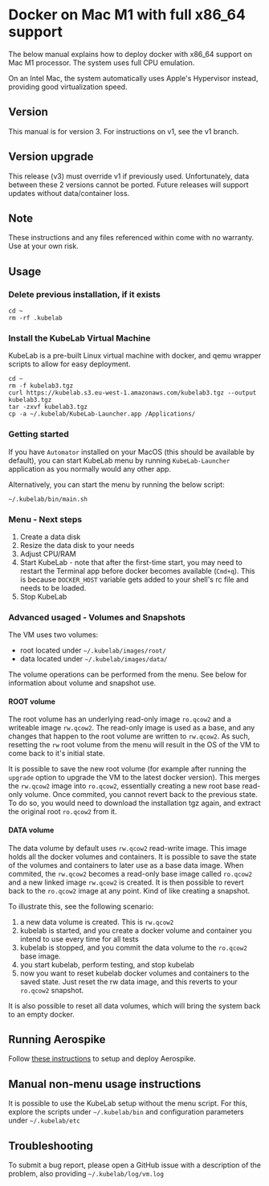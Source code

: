 # Docker on Mac M1 with full x86_64 support

The below manual explains how to deploy docker with x86_64 support on Mac M1 processor. The system uses full CPU emulation.

On an Intel Mac, the system automatically uses Apple's Hypervisor instead, providing good virtualization speed.

## Version

This manual is for version 3. For instructions on v1, see the v1 branch.

## Version upgrade

This release (v3) must override v1 if previously used. Unfortunately, data between these 2 versions cannot be ported. Future releases will support updates without data/container loss.

## Note

These instructions and any files referenced within come with no warranty. Use at your own risk.

## Usage

### Delete previous installation, if it exists

```
cd ~
rm -rf .kubelab
```

### Install the KubeLab Virtual Machine

KubeLab is a pre-built Linux virtual machine with docker, and qemu wrapper scripts to allow for easy deployment.

```
cd ~
rm -f kubelab3.tgz
curl https://kubelab.s3.eu-west-1.amazonaws.com/kubelab3.tgz --output kubelab3.tgz
tar -zxvf kubelab3.tgz
cp -a ~/.kubelab/KubeLab-Launcher.app /Applications/
```

### Getting started

If you have `Automator` installed on your MacOS (this should be available by default), you can start KubeLab menu by running `KubeLab-Launcher` application as you normally would any other app.

Alternatively, you can start the menu by running the below script:

```
~/.kubelab/bin/main.sh
```

### Menu - Next steps

1. Create a data disk
2. Resize the data disk to your needs
3. Adjust CPU/RAM
4. Start KubeLab - note that after the first-time start, you may need to restart the Terminal app before docker becomes available (`Cmd+q`). This is because `DOCKER_HOST` variable gets added to your shell's rc file and needs to be loaded.
5. Stop KubeLab

### Advanced usaged - Volumes and Snapshots

The VM uses two volumes:
 * root located under `~/.kubelab/images/root/`
 * data located under `~/.kubelab/images/data/`

The volume operations can be performed from the menu. See below for information about volume and snapshot use.

#### ROOT volume

The root volume has an underlying read-only image `ro.qcow2` and a writeable image `rw.qcow2`. The read-only image is used as a base, and any changes that happen to the root volume are written to `rw.qcow2`. As such, resetting the `rw` root volume from the menu will result in the OS of the VM to come back to it's initial state.

It is possible to save the new root volume (for example after running the `upgrade` option to upgrade the VM to the latest docker version). This merges the `rw.qcow2` image into `ro.qcow2`, essentially creating a new root base read-only volume. Once commited, you cannot revert back to the previous state. To do so, you would need to download the installation tgz again, and extract the original root `ro.qcow2` from it.

#### DATA volume

The data volume by default uses `rw.qcow2` read-write image. This image holds all the docker volumes and containers. It is possible to save the state of the volumes and containers to later use as a base data image. When commited, the `rw.qcow2` becomes a read-only base image called `ro.qcow2` and a new linked image `rw.qcow2` is created. It is then possible to revert back to the `ro.qcow2` image at any point. Kind of like creating a snapshot.

To illustrate this, see the following scenario:
1. a new data volume is created. This is `rw.qcow2`
2. kubelab is started, and you create a docker volume and container you intend to use every time for all tests
3. kubelab is stopped, and you commit the data volume to the `ro.qcow2` base image.
4. you start kubelab, perform testing, and stop kubelab
5. now you want to reset kubelab docker volumes and containers to the saved state. Just reset the rw data image, and this reverts to your `ro.qcow2` snapshot.

It is also possible to reset all data volumes, which will bring the system back to an empty docker.

## Running Aerospike

Follow [these instructions](https://docs.aerospike.com/server/operations/install/docker-desktop#procedure) to setup and deploy Aerospike.

## Manual non-menu usage instructions

It is possible to use the KubeLab setup without the menu script. For this, explore the scripts under `~/.kubelab/bin` and configuration parameters under `~/.kubelab/etc`

## Troubleshooting

To submit a bug report, please open a GitHub issue with a description of the problem, also providing `~/.kubelab/log/vm.log`
